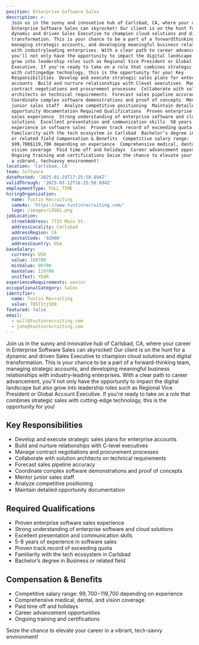 ```yaml
---
position: Enterprise Software Sales
description: >-
  Join us in the sunny and innovative hub of Carlsbad, CA, where your career in
  Enterprise Software Sales can skyrocket! Our client is on the hunt for a
  dynamic and driven Sales Executive to champion cloud solutions and digital
  transformation. This is your chance to be a part of a forwardthinking team,
  managing strategic accounts, and developing meaningful business relationships
  with industryleading enterprises. With a clear path to career advancement,
  you'll not only have the opportunity to impact the digital landscape but also
  grow into leadership roles such as Regional Vice President or Global Account
  Executive. If you're ready to take on a role that combines strategic sales
  with cuttingedge technology, this is the opportunity for you! Key
  Responsibilities  Develop and execute strategic sales plans for enterprise
  accounts  Build and nurture relationships with Clevel executives  Manage
  contract negotiations and procurement processes  Collaborate with solution
  architects on technical requirements  Forecast sales pipeline accuracy 
  Coordinate complex software demonstrations and proof of concepts  Mentor
  junior sales staff  Analyze competitive positioning  Maintain detailed
  opportunity documentation Required Qualifications  Proven enterprise software
  sales experience  Strong understanding of enterprise software and cloud
  solutions  Excellent presentation and communication skills  58 years of
  experience in software sales  Proven track record of exceeding quota 
  Familiarity with the tech ecosystem in Carlsbad  Bachelor’s degree in Business
  or related field Compensation & Benefits  Competitive salary range:
  $99,700$119,700 depending on experience  Comprehensive medical, dental, and
  vision coverage  Paid time off and holidays  Career advancement opportunities 
  Ongoing training and certifications Seize the chance to elevate your career in
  a vibrant, techsavvy environment!
location: 'Carlsbad, CA'
team: Software
datePosted: '2025-01-29T17:25:50.894Z'
validThrough: '2025-03-12T16:25:50.894Z'
employmentType: FULL_TIME
hiringOrganization:
  name: Tustin Recruiting
  sameAs: 'https://www.tustinrecruiting.com/'
  logo: /images/LOGO1.png
jobLocation:
  streetAddress: 7733 Main St.
  addressLocality: Carlsbad
  addressRegion: CA
  postalCode: '92008'
  addressCountry: USA
baseSalary:
  currency: USD
  value: 109700
  minValue: 99700
  maxValue: 119700
  unitText: YEAR
experienceRequirements: senior
occupationalCategory: Sales
identifier:
  name: Tustin Recruiting
  value: TUST1tj509
featured: false
email:
  - will@tustinrecruiting.com
  - john@tustinrecruiting.com
---
```




Join us in the sunny and innovative hub of Carlsbad, CA, where your career in Enterprise Software Sales can skyrocket! Our client is on the hunt for a dynamic and driven Sales Executive to champion cloud solutions and digital transformation. This is your chance to be a part of a forward-thinking team, managing strategic accounts, and developing meaningful business relationships with industry-leading enterprises. With a clear path to career advancement, you'll not only have the opportunity to impact the digital landscape but also grow into leadership roles such as Regional Vice President or Global Account Executive. If you're ready to take on a role that combines strategic sales with cutting-edge technology, this is the opportunity for you!

## Key Responsibilities
- Develop and execute strategic sales plans for enterprise accounts
- Build and nurture relationships with C-level executives
- Manage contract negotiations and procurement processes
- Collaborate with solution architects on technical requirements
- Forecast sales pipeline accuracy
- Coordinate complex software demonstrations and proof of concepts
- Mentor junior sales staff
- Analyze competitive positioning
- Maintain detailed opportunity documentation

## Required Qualifications
- Proven enterprise software sales experience 
- Strong understanding of enterprise software and cloud solutions
- Excellent presentation and communication skills
- 5-8 years of experience in software sales
- Proven track record of exceeding quota 
- Familiarity with the tech ecosystem in Carlsbad
- Bachelor’s degree in Business or related field

## Compensation & Benefits
- Competitive salary range: $99,700-$119,700 depending on experience
- Comprehensive medical, dental, and vision coverage
- Paid time off and holidays
- Career advancement opportunities
- Ongoing training and certifications

Seize the chance to elevate your career in a vibrant, tech-savvy environment!
